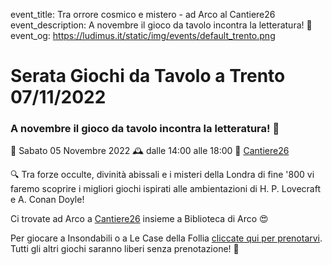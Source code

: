 event_title: Tra orrore cosmico e mistero - ad Arco al Cantiere26
event_description: A novembre il gioco da tavolo incontra la letteratura! 📖
event_og: https://ludimus.it/static/img/events/default_trento.png

# Serata Giochi da Tavolo a Trento 07/11/2022

### A novembre il gioco da tavolo incontra la letteratura! 📖

📅 Sabato 05 Novembre 2022
🕰 dalle 14:00 alle 18:00
📍 [Cantiere26](https://g.page/Cantiere26?share)

🔍 Tra forze occulte, divinità abissali e i misteri della Londra di fine '800 vi faremo scoprire i migliori giochi ispirati alle ambientazioni di H. P. Lovecraft e A. Conan Doyle!

Ci trovate ad Arco a [Cantiere26](https://g.page/Cantiere26?share) insieme a Biblioteca di Arco 😍

Per giocare a Insondabili o a Le Case della Follia [cliccate qui per prenotarvi](https://www.eventbrite.it/e/biglietti-giochi-su-prenotazione-tra-orrore-cosmico-e-mistero-453382247507). Tutti gli altri giochi saranno liberi senza prenotazione! 🚀